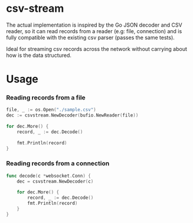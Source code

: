 # csv-stream

The actual implementation is inspired by the Go JSON decoder and CSV reader, so it can read records from a reader (e.g: file, connection) and is fully compatible with the existing csv parser (passes the same tests).
 
Ideal for streaming csv records across the network without carrying about how is the data structured.    

# Usage

### Reading records from a file

```go
file, _ := os.Open("./sample.csv")
dec := csvstream.NewDecoder(bufio.NewReader(file))
 	
for dec.More() {
	record, _ := dec.Decode()
	
	fmt.Println(record)
}
````

### Reading records from a connection

```go
func decode(c *websocket.Conn) {
	dec = csvstream.NewDecoder(c)
	
	for dec.More() {
		record, _ := dec.Decode()
		fmt.Println(record)
	}
}
```
